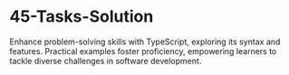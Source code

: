# 45-Tasks-Solution
Enhance problem-solving skills with TypeScript, exploring its syntax and features. Practical examples foster proficiency, empowering learners to tackle diverse challenges in software development.
